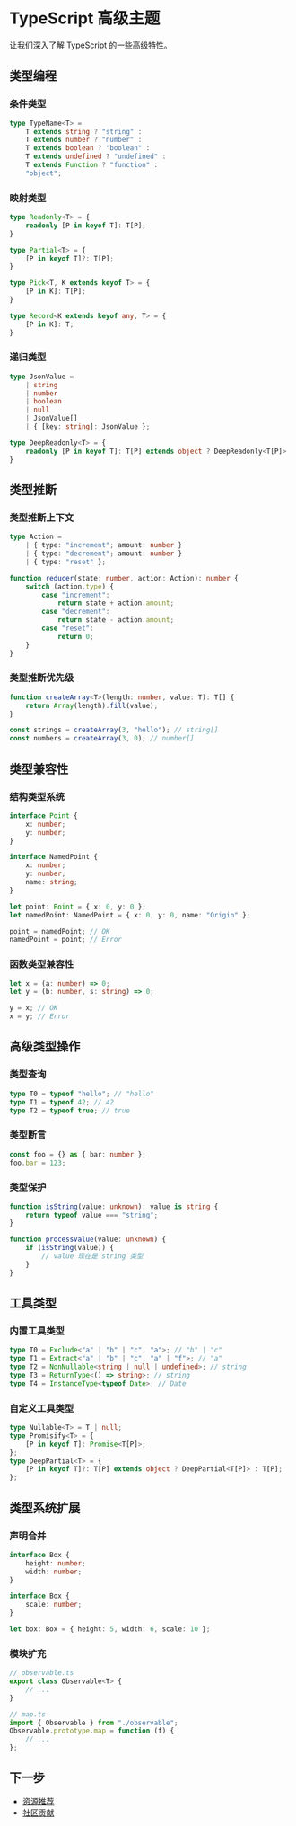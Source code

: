 # TypeScript 高级主题

让我们深入了解 TypeScript 的一些高级特性。

## 类型编程

### 条件类型

```typescript
type TypeName<T> =
    T extends string ? "string" :
    T extends number ? "number" :
    T extends boolean ? "boolean" :
    T extends undefined ? "undefined" :
    T extends Function ? "function" :
    "object";
```

### 映射类型

```typescript
type Readonly<T> = {
    readonly [P in keyof T]: T[P];
}

type Partial<T> = {
    [P in keyof T]?: T[P];
}

type Pick<T, K extends keyof T> = {
    [P in K]: T[P];
}

type Record<K extends keyof any, T> = {
    [P in K]: T;
}
```

### 递归类型

```typescript
type JsonValue = 
    | string
    | number
    | boolean
    | null
    | JsonValue[]
    | { [key: string]: JsonValue };

type DeepReadonly<T> = {
    readonly [P in keyof T]: T[P] extends object ? DeepReadonly<T[P]> : T[P];
}
```

## 类型推断

### 类型推断上下文

```typescript
type Action =
    | { type: "increment"; amount: number }
    | { type: "decrement"; amount: number }
    | { type: "reset" };

function reducer(state: number, action: Action): number {
    switch (action.type) {
        case "increment":
            return state + action.amount;
        case "decrement":
            return state - action.amount;
        case "reset":
            return 0;
    }
}
```

### 类型推断优先级

```typescript
function createArray<T>(length: number, value: T): T[] {
    return Array(length).fill(value);
}

const strings = createArray(3, "hello"); // string[]
const numbers = createArray(3, 0); // number[]
```

## 类型兼容性

### 结构类型系统

```typescript
interface Point {
    x: number;
    y: number;
}

interface NamedPoint {
    x: number;
    y: number;
    name: string;
}

let point: Point = { x: 0, y: 0 };
let namedPoint: NamedPoint = { x: 0, y: 0, name: "Origin" };

point = namedPoint; // OK
namedPoint = point; // Error
```

### 函数类型兼容性

```typescript
let x = (a: number) => 0;
let y = (b: number, s: string) => 0;

y = x; // OK
x = y; // Error
```

## 高级类型操作

### 类型查询

```typescript
type T0 = typeof "hello"; // "hello"
type T1 = typeof 42; // 42
type T2 = typeof true; // true
```

### 类型断言

```typescript
const foo = {} as { bar: number };
foo.bar = 123;
```

### 类型保护

```typescript
function isString(value: unknown): value is string {
    return typeof value === "string";
}

function processValue(value: unknown) {
    if (isString(value)) {
        // value 现在是 string 类型
    }
}
```

## 工具类型

### 内置工具类型

```typescript
type T0 = Exclude<"a" | "b" | "c", "a">; // "b" | "c"
type T1 = Extract<"a" | "b" | "c", "a" | "f">; // "a"
type T2 = NonNullable<string | null | undefined>; // string
type T3 = ReturnType<() => string>; // string
type T4 = InstanceType<typeof Date>; // Date
```

### 自定义工具类型

```typescript
type Nullable<T> = T | null;
type Promisify<T> = {
    [P in keyof T]: Promise<T[P]>;
};
type DeepPartial<T> = {
    [P in keyof T]?: T[P] extends object ? DeepPartial<T[P]> : T[P];
};
```

## 类型系统扩展

### 声明合并

```typescript
interface Box {
    height: number;
    width: number;
}

interface Box {
    scale: number;
}

let box: Box = { height: 5, width: 6, scale: 10 };
```

### 模块扩充

```typescript
// observable.ts
export class Observable<T> {
    // ...
}

// map.ts
import { Observable } from "./observable";
Observable.prototype.map = function (f) {
    // ...
};
```

## 下一步

- [资源推荐](./15-resources.md)
- [社区贡献](./16-community-contribution.md)
